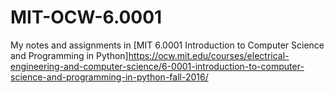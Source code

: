 # MIT-OCW-6.0001
My notes and assignments in [MIT 6.0001 Introduction to Computer Science and Programming in Python]<https://ocw.mit.edu/courses/electrical-engineering-and-computer-science/6-0001-introduction-to-computer-science-and-programming-in-python-fall-2016/>
